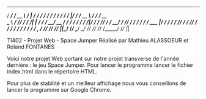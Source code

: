    _____    ____     ___    ______    ______              __   __  __    __  ___    ____     ______    ____ 
  / ___/   / __ \   /   |  / ____/   / ____/             / /  / / / /   /  |/  /   / __ \   / ____/   / __ \
  \__ \   / /_/ /  / /| | / /       / __/           __  / /  / / / /   / /|_/ /   / /_/ /  / __/     / /_/ /
 ___/ /  / ____/  / ___ |/ /___    / /___          / /_/ /  / /_/ /   / /  / /   / ____/  / /___    / _, _/
/____/  /_/      /_/  |_|\____/   /_____/          \____/   \____/   /_/  /_/   /_/      /_____/   /_/ |_|


TI402 - Projet Web - Space Jumper
Réalisé par Mathieu ALASSOEUR et Roland FONTANES


Voici notre projet Web portant sur notre projet transverse de l'année dernière : le jeu Space Jumper.
Pour lancer le programme lancer le fichier index.html dans le répertoire HTML.

Pour plus de stabilité et un meilleur affichage nous vous conseillons de lancer le programme sur Google Chrome.
